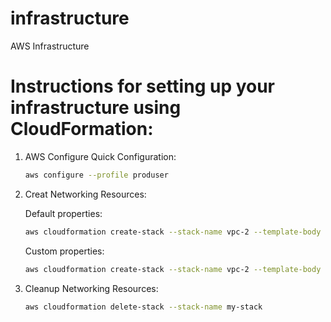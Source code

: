 # infrastructure
AWS Infrastructure

# Instructions for setting up your infrastructure using CloudFormation:
1. AWS Configure Quick Configuration:
    ```bash
    aws configure --profile produser
    ```

2. Creat Networking Resources:

    Default properties:
    ```bash
    aws cloudformation create-stack --stack-name vpc-2 --template-body file://csye6225-infra.json
    ```

    Custom properties:
    ```bash
    aws cloudformation create-stack --stack-name vpc-2 --template-body file://csye6225-infra.json --parameters ParameterKey=VPCNAME,ParameterValue="myVPC-2" ParameterKey=VPCCIDR,ParameterValue="10.0.0.0/16" ParameterKey=IGWNAME,ParameterValue="myIGW-2" ParameterKey=PUBLICROUTETABLENAME,ParameterValue="myPRT-2" ParameterKey=subnetNAME01,ParameterValue="subnet1-2" ParameterKey=subnetRegionNAME01,ParameterValue="subnet1" ParameterKey=SubnetCIDR1,ParameterValue="10.0.1.0/24" ParameterKey=subnetNAME02,ParameterValue="subnet2-2" ParameterKey=subnetRegionNAME02,ParameterValue="subnet2" ParameterKey=SubnetCIDR2,ParameterValue="10.0.2.0/24" ParameterKey=subnetNAME03,ParameterValue="subnet3-2" ParameterKey=subnetRegionNAME03,ParameterValue="subnet3" ParameterKey=SubnetCIDR3,ParameterValue="10.0.3.0/24"
    ```

3. Cleanup Networking Resources:
    ```bash
    aws cloudformation delete-stack --stack-name my-stack
    ```